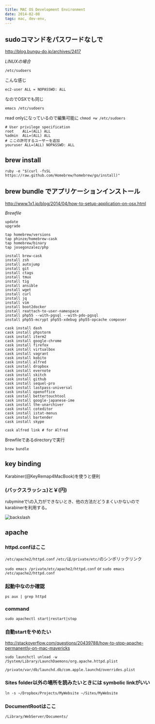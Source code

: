 ```yaml
---
title: MAC OS Development Environment
date: 2014-02-08
tags: mac, dev-env,
---
```



## sudoコマンドをパスワードなしで

<http://blog.bungu-do.jp/archives/2417>

*LINUXの場合*

`/etc/sudoers`

こんな感じ

```
ec2-user ALL = NOPASSWD: ALL
```

なのでOSXでも同じ

`emacs /etc/sudoers`

read onlyになっているので編集可能に
`chmod +w /etc/sudoers`


```
# User privilege specification
root    ALL=(ALL) ALL
%admin  ALL=(ALL) ALL
# ここの許可するユーザーを追加
youruser ALL=(ALL) NOPASSWD: ALL
```

## brew install
```
ruby -e "$(curl -fsSL https://raw.github.com/Homebrew/homebrew/go/install)"
```
## brew bundle でアプリケーションインストール

<http://www.1x1.jp/blog/2014/04/how-to-setup-application-on-osx.html>

*Brewfile*

```
update
upgrade

tap homebrew/versions
tap phinze/homebrew-cask
tap homebrew/binary
tap josegonzalez/php

install brew-cask
install zsh
install autojump
install git
install ctags
install tmux
install tig
install ansible
install wget
install curl
install jq
install vim
install boot2docker
install reattach-to-user-namespace
install php55 --with-pgsql --with-pdo-pgsql
install php55-mcrypt php55-xdebug php55-opcache composer

cask install dash
cask install phpstorm
cask install iterm2
cask install google-chrome
cask install firefox
cask install virtualbox
cask install vagrant
cask install kobito
cask install alfred
cask install dropbox
cask install evernote
cask install skitch
cask install github
cask install sequel-pro
cask install lastpass-universal
cask install openoffice
cask install bettertouchtool
cask install google-japanese-ime
cask install the-unarchiver
cask install coteditor
cask install istat-menus
cask install bartender
cask install skype

cask alfred link # for Alfred
```

Brewfileであるdirectoryで実行

`brew bundle`


## key binding

Karabiner(旧KeyRemap4MacBook)を使うと便利

### \(バックスラッシュ)と￥(円)

rubymineで\の入力ができないとき、他の方法だどうまくいかないので
karabinerを利用する。

![backslash](http://lunchmate-blog.s3.amazonaws.com/blog-image/2014-02-08/backslash.png)

## apache

### httpd.confはここ

`/etc/apache2/httpd.conf`
`/etc/`は`/private/etc/`のシンボリックリンク

`sudo emacs /private/etc/apache2/httpd.conf`
or
`sudo emacs /etc/apache2/httpd.conf`

### 起動中なのか確認

`ps aux | grep httpd`

### command

`sudo apachectl start|restart|stop`

### 自動startをやめたい

<http://stackoverflow.com/questions/20439788/how-to-stop-apache-permanently-on-mac-mavericks>

`sudo launchctl unload -w /System/Library/LaunchDaemons/org.apache.httpd.plist`


`/private/var/db/launchd.db/com.apple.launchd/overrides.plist`

### Sites folder以外の場所を読みたいときには symbolic linkがいい

`ln -s ~/Dropbox/Projects/MyWebsite ~/Sites/MyWebsite`

### DocumentRootはここ

`/Library/WebServer/Documents/`



